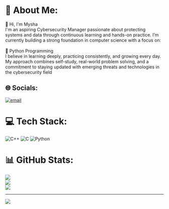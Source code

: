 
# 💫 About Me:
👋 Hi, I'm Mysha<br>I'm an aspiring Cybersecurity Manager passionate about protecting systems and data through continuous learning and hands-on practice. I’m currently building a strong foundation in computer science with a focus on:<br><br>🐍 Python Programming<br>I believe in learning deeply, practicing consistently, and growing every day. My approach combines self-study, real-world problem solving, and a commitment to staying updated with emerging threats and technologies in the cybersecurity field


## 🌐 Socials:
[![email](https://img.shields.io/badge/Email-D14836?logo=gmail&logoColor=white)](mailto:myshaafrinjeba916@gmail.com) 

# 💻 Tech Stack:
![C++](https://img.shields.io/badge/c++-%2300599C.svg?style=for-the-badge&logo=c%2B%2B&logoColor=white) ![C](https://img.shields.io/badge/c-%2300599C.svg?style=for-the-badge&logo=c&logoColor=white) ![Python](https://img.shields.io/badge/python-3670A0?style=for-the-badge&logo=python&logoColor=ffdd54)
# 📊 GitHub Stats:
![](https://github-readme-stats.vercel.app/api?username=mysha-afrin&theme=dark&hide_border=true&include_all_commits=true&count_private=false)<br/>
![](https://nirzak-streak-stats.vercel.app/?user=mysha-afrin&theme=dark&hide_border=true)<br/>
![](https://github-readme-stats.vercel.app/api/top-langs/?username=mysha-afrin&theme=dark&hide_border=true&include_all_commits=true&count_private=false&layout=compact)

---
[![](https://visitcount.itsvg.in/api?id=mysha-afrin&icon=0&color=0)](https://visitcount.itsvg.in)

<!-- Proudly created with GPRM ( https://gprm.itsvg.in ) -->
